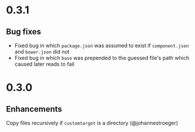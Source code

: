 # 0.3.1
## Bug fixes

* Fixed bug in which `package.json` was assumed to exist if `component.json` and `bower.json` did not
* Fixed bug in which `base` was prepended to the guessed file's path which caused later reads to fail

# 0.3.0

## Enhancements

Copy files recursively if `customtarget` is a directory (@johannestroeger)
